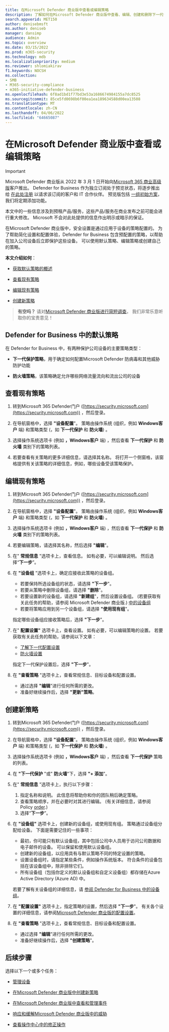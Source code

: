 ```yaml
---
title: 在Microsoft Defender 商业版中查看或编辑策略
description: 了解如何在Microsoft Defender 商业版中查看、编辑、创建和删除下一代保护策略
search.appverid: MET150
author: denisebmsft
ms.author: deniseb
manager: dansimp
audience: Admin
ms.topic: overview
ms.date: 03/15/2022
ms.prod: m365-security
ms.technology: mdb
ms.localizationpriority: medium
ms.reviewer: shlomiakirav
f1.keywords: NOCSH
ms.collection:
- SMB
- M365-security-compliance
- m365-initiative-defender-business
ms.openlocfilehash: 6f8ad1bd1f77bd3e53a1686674984155a7dc8525
ms.sourcegitcommit: 85ce5fd0698b6f00ea1ea189634588d00ea13508
ms.translationtype: MT
ms.contentlocale: zh-CN
ms.lasthandoff: 04/06/2022
ms.locfileid: "64665087"
---
```

# <a name="view-or-edit-policies-in-microsoft-defender-for-business"></a>在Microsoft Defender 商业版中查看或编辑策略

> [!IMPORTANT]
> Microsoft Defender 商业版从 2022 年 3 月 1 日开始向[Microsoft 365 商业高级版](../../business-premium/index.md)客户推出。 Defender for Business 作为独立订阅处于预览状态，将逐步推出给 [在此处注册](https://aka.ms/mdb-preview) 以请求该订阅的客户和 IT 合作伙伴。 预览版包括 [一组初始方案](mdb-tutorials.md#try-these-preview-scenarios)，我们将定期添加功能。
> 
> 本文中的一些信息涉及到预租产品/服务，这些产品/服务在商业发布之前可能会进行重大修改。 Microsoft 不会对此处提供的信息作出明示或暗示的保证。 

在Microsoft Defender 商业版中，安全设置是通过应用于设备的策略配置的。 为了帮助简化设置和配置体验，Defender for Business 包含预配置的策略，以帮助在加入公司设备后立即保护这些设备。 可以使用默认策略、编辑策略或创建自己的策略。

**本文介绍如何**：

- [获取默认策略的概述](#default-policies-in-defender-for-business)

- [查看现有策略](#view-your-existing-policies)

- [编辑现有策略](#edit-an-existing-policy)

- [创建新策略](#create-a-new-policy)

>
> **有空吗？**
> 请对<a href="https://microsoft.qualtrics.com/jfe/form/SV_0JPjTPHGEWTQr4y" target="_blank">Microsoft Defender 商业版进行简短调查</a>。 我们非常乐意听取你的宝贵意见！
>

## <a name="default-policies-in-defender-for-business"></a>Defender for Business 中的默认策略

在 Defender for Business 中，有两种保护公司设备的主要策略类型：

- **下一代保护策略**，用于确定如何配置Microsoft Defender 防病毒和其他威胁防护功能

- **防火墙策略**，该策略确定允许哪些网络流量流向和流出公司的设备


## <a name="view-your-existing-policies"></a>查看现有策略

1. 转到Microsoft 365 Defender门户 ([https://security.microsoft.com](https://security.microsoft.com)) ，然后登录。 

2. 在导航窗格中，选择 **"设备配置**"。 策略由操作系统 (组织，例如 **Windows客户** 端) 和策略类型 (，如 **下一代保护** 和 **防火墙**) 。 

3. 选择操作系统选项卡 (例如 **，Windows客户** 端) ，然后查看 **下一代保护** 和 **防火墙** 类别下的策略列表。 

4. 若要查看有关策略的更多详细信息，请选择其名称。 将打开一个侧窗格，该窗格提供有关该策略的详细信息，例如，哪些设备受该策略保护。

## <a name="edit-an-existing-policy"></a>编辑现有策略

1. 转到Microsoft 365 Defender门户 ([https://security.microsoft.com](https://security.microsoft.com)) ，然后登录。 

2. 在导航窗格中，选择 **"设备配置**"。 策略由操作系统 (组织，例如 **Windows客户** 端) 和策略类型 (，如 **下一代保护** 和 **防火墙**) 。 

3. 选择操作系统选项卡 (例如 **，Windows客户** 端) ，然后查看 **下一代保护** 和 **防火墙** 类别下的策略列表。 

4. 若要编辑策略，请选择其名称，然后选择 **"编辑**"。

5. 在" **常规信息** "选项卡上，查看信息。 如有必要，可以编辑说明。 然后选择“**下一步**”。

6. 在 **"设备组** "选项卡上，确定应接收此策略的设备组。  

   - 若要保持所选设备组的状态，请选择 **"下一步**"。
   - 若要从策略中删除设备组，请选择 **"删除**"。
   - 若要设置新的设备组，请选择 **"新建组**"，然后设置设备组。  (若要获取有关此任务的帮助，请参阅 Microsoft Defender 商业版.) [中的设备组](mdb-create-edit-device-groups.md)
   - 若要将策略应用到另一个设备组，请选择 **"使用现有组**"。

   指定哪些设备组应接收策略后，选择 **"下一步**"。

7. 在" **配置设置"** 选项卡上，查看设置。 如有必要，可以编辑策略的设置。 若要获取有关此任务的帮助，请参阅以下文章： 

   - [了解下一代配置设置](mdb-next-gen-configuration-settings.md)   
   - [防火墙设置](mdb-firewall.md)

   指定下一代保护设置后，选择 **"下一步**"。

8. 在 **"查看策略** "选项卡上，查看常规信息、目标设备和配置设置。 

   - 通过选择 **"编辑**"进行任何所需的更改。
   - 准备好继续操作后，选择 **"更新"策略**。

## <a name="create-a-new-policy"></a>创建新策略

1. 转到Microsoft 365 Defender门户 ([https://security.microsoft.com](https://security.microsoft.com)) ，然后登录。 

2. 在导航窗格中，选择 **"设备配置**"。 策略由操作系统 (组织，例如 **Windows客户** 端) 和策略类型 (，如 **下一代保护** 和 **防火墙**) 。 

3. 选择操作系统选项卡 (例如 **，Windows客户** 端) ，然后查看 **下一代保护** 策略的列表。 

4. 在 **"下一代保护** "或" **防火墙**"下，选择 **"+ 添加**"。

5. 在" **常规信息** "选项卡上，执行以下步骤：

   1. 指定名称和说明。 此信息将帮助你和你的团队稍后确定策略。
   2. 查看策略顺序，并在必要时对其进行编辑。  (有关详细信息，请参阅 Policy [order](mdb-policy-order.md).) 
   3. 选择“**下一步**”。 

7. 在 **"设备组"** 选项卡上，创建新的设备组，或使用现有组。 策略通过设备组分配给设备。 下面是需要记住的一些事项：

   - 最初，你可能只有默认设备组，其中包括公司中人员用于访问公司数据和电子邮件的设备。 可以保留和使用默认设备组。
   - 创建新的设备组，以应用具有与默认策略不同的特定设置的策略。 
   - 设置设备组时，请指定某些条件，例如操作系统版本。 符合条件的设备包括在该设备组中，除非排除它们。 
   - 所有设备组（包括你定义的默认设备组和自定义设备组）都存储在Azure Active Directory (Azure AD) 中。

   若要了解有关设备组的详细信息，请 [参阅 Defender for Business 中的设备组](mdb-create-edit-device-groups.md)。

8. 在 **"配置设置"** 选项卡上，指定策略的设置，然后选择 **"下一步**"。 有关各个设置的详细信息，请参阅[Microsoft Defender 商业版的配置设置](mdb-next-gen-configuration-settings.md)。

9. 在 **"查看策略** "选项卡上，查看常规信息、目标设备和配置设置。 

   - 通过选择 **"编辑**"进行任何所需的更改。
   - 准备好继续操作后，选择 **"创建策略**"。


## <a name="next-steps"></a>后续步骤

选择以下一个或多个任务：

- [管理设备](mdb-manage-devices.md)

- [在Microsoft Defender 商业版中创建新策略](mdb-create-new-policy.md)

- [在Microsoft Defender 商业版中查看和管理事件](mdb-view-manage-incidents.md)

- [响应和缓解Microsoft Defender 商业版中的威胁](mdb-respond-mitigate-threats.md)

- [查看操作中心中的修正操作](mdb-review-remediation-actions.md)
